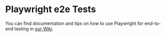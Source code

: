# Playwright e2e Tests

You can find documentation and tips on how to use Playwright for end-to-end testing in [our Wiki](https://github.com/streamlit/streamlit/wiki/Running-e2e-tests-and-updating-snapshots#playwright-e2e-tests).
